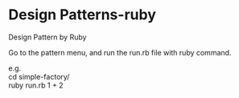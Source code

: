 Design Patterns-ruby
===================

Design Pattern by Ruby

Go to the pattern menu, and run the run.rb file with ruby command.

e.g.        
cd simple-factory/          
ruby run.rb 1 + 2           
